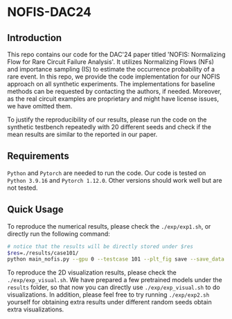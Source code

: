 # NOFIS-DAC24

## Introduction 

This repo contains our code for the DAC'24 paper titled 'NOFIS: Normalizing Flow for Rare Circuit Failure Analysis'. It utilizes Normalizing Flows (NFs) and importance sampling (IS) to estimate the occurrence probability of a rare event. In this repo, we provide the code implementation for our NOFIS approach on all synthetic experiments.  The implementations for baseline methods can be requested by contacting the authors, if needed. Moreover, as the real circuit examples are proprietary and might have license issues, we have omitted them. 

To justify the reproducibility of our results, please run the code on the synthetic testbench repeatedly with 20 different seeds and check if the mean results are similar to the reported in our paper. 

## Requirements

`Python` and `Pytorch` are needed to run the code. Our code is tested on `Python 3.9.16` and `Pytorch 1.12.0`. Other versions should work well but are not tested.

## Quick Usage

To reproduce the numerical results, please check the `./exp/exp1.sh`, or directly run the following command:

```bash
# notice that the results will be directly stored under $res
$res=./results/case101/
python main_nofis.py --gpu 0 --testcase 101 --plt_fig save --save_data 1 --save_path $res
```

To reproduce the 2D visualization results, please check the `./exp/exp_visual.sh`. We have prepared a few pretrained models under the `results` folder, so that now you can directly use `./exp/exp_visual.sh` to do visualizations. In addition, please feel free to try running `./exp/exp2.sh` yourself for obtaining extra results under different random seeds obtain extra visualizations.